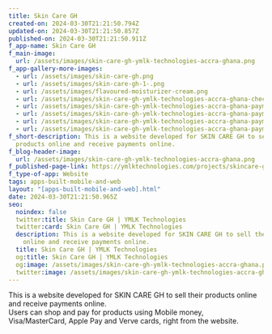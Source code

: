```yaml
---
title: Skin Care GH
created-on: 2024-03-30T21:21:50.794Z
updated-on: 2024-03-30T21:21:50.857Z
published-on: 2024-03-30T21:21:50.911Z
f_app-name: Skin Care GH
f_main-image:
  url: /assets/images/skin-care-gh-ymlk-technologies-accra-ghana.png
f_app-gallery-more-images:
  - url: /assets/images/skin-care-gh.png
  - url: /assets/images/skin-care-gh-1-.png
  - url: /assets/images/flavoured-moisturizer-cream.png
  - url: /assets/images/skin-care-gh-ymlk-technologies-accra-ghana-checkout.png
  - url: /assets/images/skin-care-gh-ymlk-technologies-accra-ghana-payment-information.png
  - url: /assets/images/skin-care-gh-ymlk-technologies-accra-ghana-payment-information-1-.png
  - url: /assets/images/skin-care-gh-ymlk-technologies-accra-ghana-payment-information-2-.png
  - url: /assets/images/skin-care-gh-ymlk-technologies-accra-ghana-payment-information-3-.png
f_short-description: This is a website developed for SKIN CARE GH to sell their
  products online and receive payments online.
f_blog-header-image:
  url: /assets/images/skin-care-gh-ymlk-technologies-accra-ghana.png
f_published-page-link: https://ymlktechnologies.com/projects/skincare-gh
f_type-of-app: Website
tags: apps-built-mobile-and-web
layout: "[apps-built-mobile-and-web].html"
date: 2024-03-30T21:21:50.965Z
seo:
  noindex: false
  twitter:title: Skin Care GH | YMLK Technologies
  twitter:card: Skin Care GH | YMLK Technologies
  description: This is a website developed for SKIN CARE GH to sell their products
    online and receive payments online.
  title: Skin Care GH | YMLK Technologies
  og:title: Skin Care GH | YMLK Technologies
  og:image: /assets/images/skin-care-gh-ymlk-technologies-accra-ghana.png
  twitter:image: /assets/images/skin-care-gh-ymlk-technologies-accra-ghana.png
---
```

T﻿his is a website developed for SKIN CARE GH to sell their products online and receive payments online.\
Users can shop and pay for products using Mobile money, Visa/MasterCard, Apple Pay and Verve cards, right from the website.